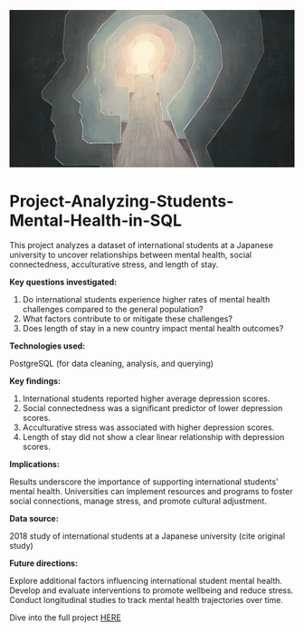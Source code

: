 ![](mentalhealth.jpg) 

# Project-Analyzing-Students-Mental-Health-in-SQL

This project analyzes a dataset of international students at a Japanese university to uncover relationships between mental health, social connectedness, acculturative stress, and length of stay.

**Key questions investigated:**

1. Do international students experience higher rates of mental health challenges compared to the general population?
2. What factors contribute to or mitigate these challenges?
3. Does length of stay in a new country impact mental health outcomes?

**Technologies used:**

PostgreSQL (for data cleaning, analysis, and querying)

**Key findings:**

1. International students reported higher average depression scores.
2. Social connectedness was a significant predictor of lower depression scores.
3. Acculturative stress was associated with higher depression scores.
4. Length of stay did not show a clear linear relationship with depression scores.

**Implications:**

Results underscore the importance of supporting international students' mental health.
Universities can implement resources and programs to foster social connections, manage stress, and promote cultural adjustment.

**Data source:**

2018 study of international students at a Japanese university (cite original study)

**Future directions:**

Explore additional factors influencing international student mental health.
Develop and evaluate interventions to promote wellbeing and reduce stress.
Conduct longitudinal studies to track mental health trajectories over time.

Dive into the full project [HERE](https://github.com/JachimmaChristian/Project-Analyzing-Students-Mental-Health-in-SQL/blob/main/workspace/notebook.ipynb)
